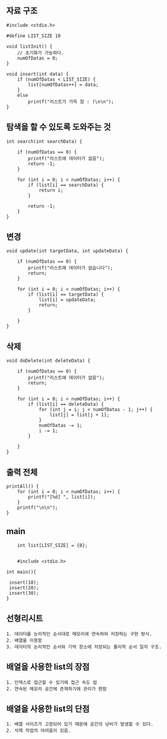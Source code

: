 ## 자료 구조

    #include <stdio.h>

    #define LIST_SIZE 10

    void listInit() {
	    // 초기화가 가능하다.
	    numOfDatas = 0;
    }

    void insert(int data) {
	    if (numOfDatas < LIST_SIZE) {
		    list[numOfDatas++] = data;
	    }
	    else
		    printf("리스트가 가득 참 : (\n\n");
    }
## 탐색을 할 수 있도록 도와주는 것
    int search(int searchData) {

	    if (numOfDatas == 0) {
		    printf("리스트에 데이터가 없음");
		    return -1;
    	}

	    for (int i = 0; i < numOfDatas; i++) {
		    if (list[i] == searchData) {
		    	return i;
		    }

		    return -1;
	    }
    }
## 변경
    void update(int targetData, int updateData) {

	    if (numOfDatas == 0) {
	    	printf("리스트에 데이터가 없습니다");
	    	return;
	    }

	    for (int i = 0; i < numOfDatas; i++) {
		    if (list[i] == targetData) {
		    	list[i] = updateData;
		    	return;
		    }

	    }
    }

## 삭제

    void doDelete(int deleteData) {

	    if (numOfDatas == 0) {
	    	printf("리스트에 데이터가 없음");
	    	return;
	    }

        for (int i = 0; i < numOfDatas; i++) {
            if (list[i] == deleteData) {
                for (int j = i; j < numOfDatas - 1; j++) {
                    list[j] = list[j + 1]; 
                }
                numOfDatas -= 1;
                i -= 1;
            }

        }
    }

## 출력 전체
    printAll() {
        for (int i = 0; i < numOfDatas; i++) {
            printf("[%d] ", list[i]);
        }
        printf("\n\n");
    }
## main
        int list[LIST_SIZE] = {0};


        #include <stdio.h>

    int main(){

     insert(10);
     insert(20);
     insert(30);
    }



## 선형리시트

    
    1. 데이터를 논리적인 순서대로 메모리에 연속하여 저장하는 구현 방식.
    2. 배열을 이용함
    3. 데이터의 논리적인 순서와 기억 장소에 저장되는 물리적 순서 일치 구조.


## 배열을 사용한 list의 장점

    1. 인덱스로 접근할 수 있기에 접근 속도 업
    2. 연속된 메모리 공간에 존재하기에 관리가 편함
    
## 배열을 사용한 list의 단점

    1. 배열 사이즈가 고정되어 있기 때문에 공간의 낭비가 발생할 수 있다.
    2. 삭제 작업의 어려움이 있음.



    






